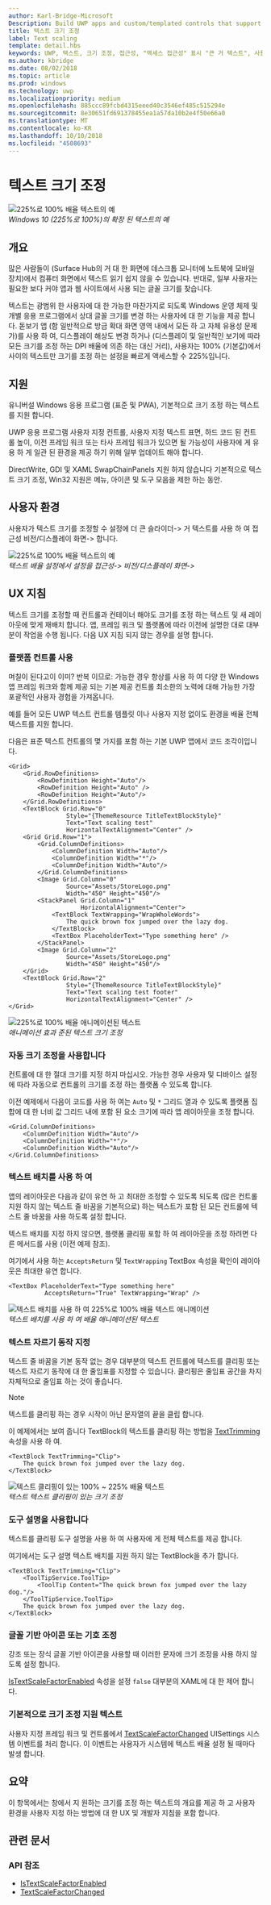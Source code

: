 ```yaml
---
author: Karl-Bridge-Microsoft
Description: Build UWP apps and custom/templated controls that support platform text scaling.
title: 텍스트 크기 조정
label: Text scaling
template: detail.hbs
keywords: UWP, 텍스트, 크기 조정, 접근성, "액세스 접근성" 표시 "큰 거 텍스트", 사용자 조작, 입력
ms.author: kbridge
ms.date: 08/02/2018
ms.topic: article
ms.prod: windows
ms.technology: uwp
ms.localizationpriority: medium
ms.openlocfilehash: 885ccc89fcbd4315eeed40c3546ef485c515294e
ms.sourcegitcommit: 8e30651fd691378455ea1a57da10b2e4f50e66a0
ms.translationtype: MT
ms.contentlocale: ko-KR
ms.lasthandoff: 10/10/2018
ms.locfileid: "4508693"
---
```

# <a name="text-scaling"></a>텍스트 크기 조정

![225%로 100% 배율 텍스트의 예](images/coretext/text-scaling-news-hero-small.png)  
*Windows 10 (225%로 100%)의 확장 된 텍스트의 예*

## <a name="overview"></a>개요

많은 사람들이 (Surface Hub의 거 대 한 화면에 데스크톱 모니터에 노트북에 모바일 장치)에서 컴퓨터 화면에서 텍스트 읽기 쉽지 않을 수 있습니다. 반대로, 일부 사용자는 필요한 보다 커야 앱과 웹 사이트에서 사용 되는 글꼴 크기를 찾습니다.

텍스트는 광범위 한 사용자에 대 한 가능한 마찬가지로 되도록 Windows 운영 체제 및 개별 응용 프로그램에서 상대 글꼴 크기를 변경 하는 사용자에 대 한 기능을 제공 합니다. 돋보기 앱 (함 일반적으로 방금 확대 화면 영역 내에서 모든 하 고 자체 유용성 문제가)를 사용 하 여, 디스플레이 해상도 변경 하거나 (디스플레이 및 일반적인 보기에 따라 모든 크기를 조정 하는 DPI 배율에 의존 하는 대신 거리), 사용자는 100% (기본값)에서 사이의 텍스트만 크기를 조정 하는 설정을 빠르게 액세스할 수 225%입니다.

## <a name="support"></a>지원

유니버설 Windows 응용 프로그램 (표준 및 PWA), 기본적으로 크기 조정 하는 텍스트를 지원 합니다.

UWP 응용 프로그램 사용자 지정 컨트롤, 사용자 지정 텍스트 표면, 하드 코드 된 컨트롤 높이, 이전 프레임 워크 또는 타사 프레임 워크가 있으면 될 가능성이 사용자에 게 유용 하 게 일관 된 환경을 제공 하기 위해 일부 업데이트 해야 합니다.  

DirectWrite, GDI 및 XAML SwapChainPanels 지원 하지 않습니다 기본적으로 텍스트 크기 조정, Win32 지원은 메뉴, 아이콘 및 도구 모음을 제한 하는 동안.  

<!-- If you want to support text scaling in your application with these frameworks, you’ll need to support the text scaling change event outlined below and provide alternative sizes for your UI and content.   -->

## <a name="user-experience"></a>사용자 환경

사용자가 텍스트 크기를 조정할 수 설정에 더 큰 슬라이더-> 거 텍스트를 사용 하 여 접근성 비전/디스플레이 화면-> 합니다.

![225%로 100% 배율 텍스트의 예](images/coretext/text-scaling-settings-100-small.png)  
*텍스트 배율 설정에서 설정을 접근성-> 비전/디스플레이 화면->*

## <a name="ux-guidance"></a>UX 지침

텍스트 크기를 조정할 때 컨트롤과 컨테이너 해야도 크기를 조정 하는 텍스트 및 새 레이아웃에 맞게 재배치 합니다. 앱, 프레임 워크 및 플랫폼에 따라 이전에 설명한 대로 대부분이 작업을 수행 됩니다. 다음 UX 지침 되지 않는 경우를 설명 합니다.

### <a name="use-the-platform-controls"></a>플랫폼 컨트롤 사용

며칠이 된다고이 이미? 반복 이므로: 가능한 경우 항상를 사용 하 여 다양 한 Windows 앱 프레임 워크와 함께 제공 되는 기본 제공 컨트롤 최소한의 노력에 대해 가능한 가장 포괄적인 사용자 경험을 가져옵니다.

예를 들어 모든 UWP 텍스트 컨트롤 템플릿 이나 사용자 지정 없이도 환경을 배율 전체 텍스트를 지원 합니다.

다음은 표준 텍스트 컨트롤의 몇 가지를 포함 하는 기본 UWP 앱에서 코드 조각이입니다.

``` xaml
<Grid>
    <Grid.RowDefinitions>
        <RowDefinition Height="Auto"/>
        <RowDefinition Height="Auto" />
        <RowDefinition Height="Auto"/>
    </Grid.RowDefinitions>
    <TextBlock Grid.Row="0" 
                Style="{ThemeResource TitleTextBlockStyle}"
                Text="Text scaling test" 
                HorizontalTextAlignment="Center" />
    <Grid Grid.Row="1">
        <Grid.ColumnDefinitions>
            <ColumnDefinition Width="Auto"/>
            <ColumnDefinition Width="*"/>
            <ColumnDefinition Width="Auto"/>
        </Grid.ColumnDefinitions>
        <Image Grid.Column="0" 
                Source="Assets/StoreLogo.png" 
                Width="450" Height="450"/>
        <StackPanel Grid.Column="1" 
                    HorizontalAlignment="Center">
            <TextBlock TextWrapping="WrapWholeWords">
                The quick brown fox jumped over the lazy dog.
            </TextBlock>
            <TextBox PlaceholderText="Type something here" />
        </StackPanel>
        <Image Grid.Column="2" 
                Source="Assets/StoreLogo.png" 
                Width="450" Height="450"/>
    </Grid>
    <TextBlock Grid.Row="2" 
                Style="{ThemeResource TitleTextBlockStyle}"
                Text="Text scaling test footer" 
                HorizontalTextAlignment="Center" />
</Grid>
```

![225%로 100% 배율 애니메이션된 텍스트](images/coretext/text-scaling.gif)  
*애니메이션 효과 준된 텍스트 크기 조정*

### <a name="use-auto-sizing"></a>자동 크기 조정을 사용합니다

컨트롤에 대 한 절대 크기를 지정 하지 마십시오. 가능한 경우 사용자 및 디바이스 설정에 따라 자동으로 컨트롤의 크기를 조정 하는 플랫폼 수 있도록 합니다.  

이전 예제에서 다음이 코드를 사용 하 여는 `Auto` 및 `*` 그리드 열과 수 있도록 플랫폼 집합에 대 한 너비 값 그리드 내에 포함 된 요소 크기에 따라 앱 레이아웃을 조정 합니다.

``` xaml
<Grid.ColumnDefinitions>
    <ColumnDefinition Width="Auto"/>
    <ColumnDefinition Width="*"/>
    <ColumnDefinition Width="Auto"/>
</Grid.ColumnDefinitions>
```

### <a name="use-text-wrapping"></a>텍스트 배치를 사용 하 여

앱의 레이아웃은 다음과 같이 유연 하 고 최대한 조정할 수 있도록 되도록 (많은 컨트롤 지원 하지 않는 텍스트 줄 바꿈을 기본적으로) 하는 텍스트가 포함 된 모든 컨트롤에 텍스트 줄 바꿈을 사용 하도록 설정 합니다.

텍스트 배치를 지정 하지 않으면, 플랫폼 클리핑 포함 하 여 레이아웃을 조정 하려면 다른 메서드를 사용 (이전 예제 참조).

여기에서 사용 하는 `AcceptsReturn` 및 `TextWrapping` TextBox 속성을 확인이 레이아웃은 최대한 유연 합니다.

``` xaml
<TextBox PlaceholderText="Type something here" 
          AcceptsReturn="True" TextWrapping="Wrap" />
```

![텍스트 배치를 사용 하 여 225%로 100% 배율 텍스트 애니메이션](images/coretext/text-scaling-textwrap.gif)  
*텍스트 배치를 사용 하 여 배율 애니메이션된 텍스트*

### <a name="specify-text-trimming-behavior"></a>텍스트 자르기 동작 지정

텍스트 줄 바꿈을 기본 동작 없는 경우 대부분의 텍스트 컨트롤에 텍스트를 클리핑 또는 텍스트 자르기 동작에 대 한 줄임표를 지정할 수 있습니다. 클리핑은 줄임표 공간을 차지 자체적으로 줄임표 하는 것이 좋습니다.

> [!NOTE]
> 텍스트를 클리핑 하는 경우 시작이 아닌 문자열의 끝을 클립 합니다.

이 예제에서는 보여 줍니다 TextBlock의 텍스트를 클리핑 하는 방법을 [TextTrimming](https://docs.microsoft.com/uwp/api/windows.ui.xaml.controls.textblock.texttrimming) 속성을 사용 하 여.

``` xaml
<TextBlock TextTrimming="Clip">
    The quick brown fox jumped over the lazy dog.
</TextBlock>
```

![텍스트 클리핑이 있는 100% ~ 225% 배율 텍스트](images/coretext/text-scaling-clipping-small.png)  
*텍스트 텍스트 클리핑이 있는 크기 조정*

### <a name="use-a-tooltip"></a>도구 설명을 사용합니다

텍스트를 클리핑 도구 설명을 사용 하 여 사용자에 게 전체 텍스트를 제공 합니다.

여기에서는 도구 설명 텍스트 배치를 지원 하지 않는 TextBlock을 추가 합니다.

``` xaml
<TextBlock TextTrimming="Clip">
    <ToolTipService.ToolTip>
        <ToolTip Content="The quick brown fox jumped over the lazy dog."/>
    </ToolTipService.ToolTip>
    The quick brown fox jumped over the lazy dog.
</TextBlock>
```

### <a name="dont-scale-font-based-icons-or-symbols"></a>글꼴 기반 아이콘 또는 기호 조정

강조 또는 장식 글꼴 기반 아이콘을 사용할 때 이러한 문자에 크기 조정을 사용 하지 않도록 설정 합니다.

[IsTextScaleFactorEnabled](https://docs.microsoft.com/uwp/api/windows.ui.xaml.controls.control.istextscalefactorenabled) 속성을 설정 `false` 대부분의 XAML에 대 한 제어 합니다.

### <a name="support-text-scaling-natively"></a>기본적으로 크기 조정 지원 텍스트

사용자 지정 프레임 워크 및 컨트롤에서 [TextScaleFactorChanged](https://docs.microsoft.com/uwp/api/windows.ui.viewmanagement.uisettings.textscalefactorchanged) UISettings 시스템 이벤트를 처리 합니다. 이 이벤트는 사용자가 시스템에 텍스트 배율 설정 될 때마다 발생 합니다.

## <a name="summary"></a>요약

이 항목에서는 창에서 지 원하는 크기를 조정 하는 텍스트의 개요를 제공 하 고 사용자 환경을 사용자 지정 하는 방법에 대 한 UX 및 개발자 지침을 포함 합니다.

## <a name="related-articles"></a>관련 문서

### <a name="api-reference"></a>API 참조

- [IsTextScaleFactorEnabled](https://docs.microsoft.com/uwp/api/windows.ui.xaml.controls.control.istextscalefactorenabled)
- [TextScaleFactorChanged](https://docs.microsoft.com/uwp/api/windows.ui.viewmanagement.uisettings.textscalefactorchanged)
